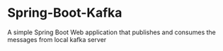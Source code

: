 # Spring-Boot-Kafka
A simple Spring Boot Web application that publishes and consumes the messages from local kafka server